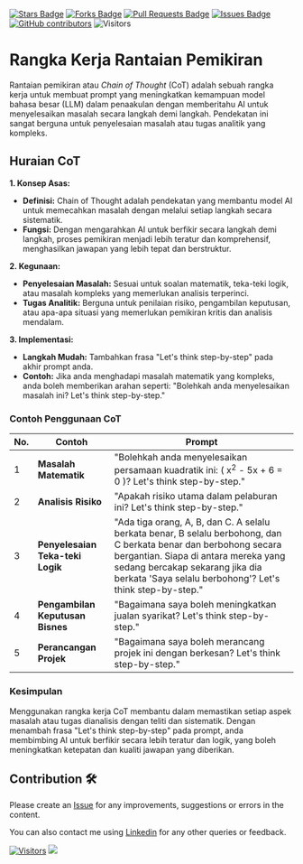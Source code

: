<a href="https://github.com/drshahizan/ai-tools/stargazers"><img src="https://img.shields.io/github/stars/drshahizan/ai-tools" alt="Stars Badge"/></a>
<a href="https://github.com/drshahizan/ai-tools/network/members"><img src="https://img.shields.io/github/forks/drshahizan/ai-tools" alt="Forks Badge"/></a>
<a href="https://github.com/drshahizan/ai-tools"><img src="https://img.shields.io/github/issues-pr/drshahizan/ai-tools" alt="Pull Requests Badge"/></a>
<a href="https://github.com/drshahizan/ai-tools/issues"><img src="https://img.shields.io/github/issues/drshahizan/ai-tools" alt="Issues Badge"/></a>
<a href="https://github.com/drshahizan/ai-tools/graphs/contributors"><img alt="GitHub contributors" src="https://img.shields.io/github/contributors/drshahizan/ai-tools?color=2b9348"></a>
![Visitors](https://api.visitorbadge.io/api/visitors?path=https%3A%2F%2Fgithub.com%2Fdrshahizan%2Fai-tools&labelColor=%23d9e3f0&countColor=%23697689&style=flat)

# Rangka Kerja Rantaian Pemikiran

Rantaian pemikiran atau _Chain of Thought_ (CoT) adalah sebuah rangka kerja untuk membuat prompt yang meningkatkan kemampuan model bahasa besar (LLM) dalam penaakulan dengan memberitahu AI untuk menyelesaikan masalah secara langkah demi langkah. Pendekatan ini sangat berguna untuk penyelesaian masalah atau tugas analitik yang kompleks.

## Huraian CoT

**1. Konsep Asas:**
   - **Definisi:** Chain of Thought adalah pendekatan yang membantu model AI untuk memecahkan masalah dengan melalui setiap langkah secara sistematik.
   - **Fungsi:** Dengan mengarahkan AI untuk berfikir secara langkah demi langkah, proses pemikiran menjadi lebih teratur dan komprehensif, menghasilkan jawapan yang lebih tepat dan berstruktur.

**2. Kegunaan:**
   - **Penyelesaian Masalah:** Sesuai untuk soalan matematik, teka-teki logik, atau masalah kompleks yang memerlukan analisis terperinci.
   - **Tugas Analitik:** Berguna untuk penilaian risiko, pengambilan keputusan, atau apa-apa situasi yang memerlukan pemikiran kritis dan analisis mendalam.

**3. Implementasi:**
   - **Langkah Mudah:** Tambahkan frasa "Let's think step-by-step" pada akhir prompt anda.
   - **Contoh:** Jika anda menghadapi masalah matematik yang kompleks, anda boleh memberikan arahan seperti: "Bolehkah anda menyelesaikan masalah ini? Let's think step-by-step."

### Contoh Penggunaan CoT


| **No.** | **Contoh**                          | **Prompt**                                                                                                                        |
|---------|-------------------------------------|---------------------------------------------------------------------------------------------------------------------------------------|
| 1       | **Masalah Matematik**            | "Bolehkah anda menyelesaikan persamaan kuadratik ini: \( x<sup>2</sup> - 5x + 6 = 0 \)? Let's think step-by-step."                              |
| 2       | **Analisis Risiko**              | "Apakah risiko utama dalam pelaburan ini? Let's think step-by-step."                                                                  |
| 3       | **Penyelesaian Teka-teki Logik** | "Ada tiga orang, A, B, dan C. A selalu berkata benar, B selalu berbohong, dan C berkata benar dan berbohong secara bergantian. Siapa di antara mereka yang sedang bercakap sekarang jika dia berkata 'Saya selalu berbohong'? Let's think step-by-step." |
| 4       | **Pengambilan Keputusan Bisnes** | "Bagaimana saya boleh meningkatkan jualan syarikat? Let's think step-by-step."                                                        |
| 5       | **Perancangan Projek**           | "Bagaimana saya boleh merancang projek ini dengan berkesan? Let's think step-by-step."                                               |

### Kesimpulan

Menggunakan rangka kerja CoT  membantu dalam memastikan setiap aspek masalah atau tugas dianalisis dengan teliti dan sistematik. Dengan menambah frasa "Let's think step-by-step" pada prompt, anda membimbing AI untuk berfikir secara lebih teratur dan logik, yang boleh meningkatkan ketepatan dan kualiti jawapan yang diberikan.

## Contribution 🛠️
Please create an [Issue](https://github.com/drshahizan/ai-tools/issues) for any improvements, suggestions or errors in the content.

You can also contact me using [Linkedin](https://www.linkedin.com/in/drshahizan/) for any other queries or feedback.

[![Visitors](https://api.visitorbadge.io/api/visitors?path=https%3A%2F%2Fgithub.com%2Fdrshahizan&labelColor=%23697689&countColor=%23555555&style=plastic)](https://visitorbadge.io/status?path=https%3A%2F%2Fgithub.com%2Fdrshahizan)
![](https://hit.yhype.me/github/profile?user_id=81284918)
